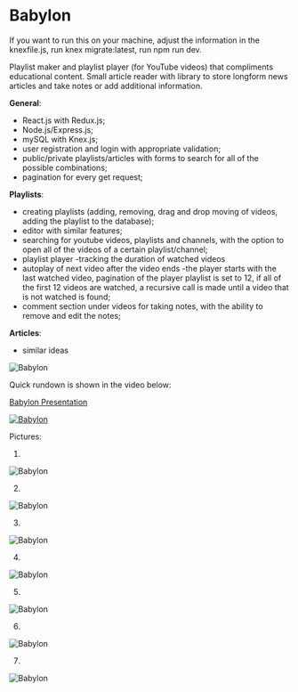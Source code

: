 # Babylon

If you want to run this on your machine, adjust the information in the knexfile.js, run knex migrate:latest, run npm run dev.

Playlist maker and playlist player (for YouTube videos) that compliments educational content. 
Small article reader with library to store longform news articles and take notes or add additional information. 

**General**:
   - React.js with Redux.js;
   - Node.js/Express.js;
   - mySQL with Knex.js;
   - user registration and login with appropriate validation;
   - public/private playlists/articles with forms to search for all of the possible combinations;
   - pagination for every get request;

   
**Playlists**:
  - creating playlists (adding, removing, drag and drop moving of videos, adding the playlist to the database);
  - editor with similar features;
  - searching for youtube videos, playlists and channels, with the option to open all of the videos of a certain playlist/channel;
  - playlist player
  -tracking the duration of watched videos
  - autoplay of next video after the video ends
  -the player starts with the last watched video, pagination of the player playlist is set to 12, if all of the first 12 videos are watched, a recursive call is made until a video that is not watched is found;
  - comment section under videos for taking notes, with the ability to remove and edit the notes;
  
**Articles**:
  - similar ideas


![Babylon](https://i.imgur.com/hFp03Nb.png)

Quick rundown is shown in the video below:


[Babylon Presentation](https://youtu.be/_T07_RPgyNc "BABYLON PRESENTATION")

[![Babylon](https://i.ytimg.com/vi/_T07_RPgyNc/hqdefault.jpg)](https://youtu.be/_T07_RPgyNc "BABYLON PRESENTATION")

Pictures:

1.

![Babylon](https://i.imgur.com/CiEkP3A.png)

2.

![Babylon](https://i.imgur.com/LZoD9jR.png)

3.

![Babylon](https://i.imgur.com/4zyuz3q.png) 

4.

![Babylon](https://i.imgur.com/LdRSG8G.png) 

5.

![Babylon](https://i.imgur.com/d2a3rQM.png) 

6.

![Babylon](https://i.imgur.com/QeozEQv.png) 

7.

![Babylon](https://i.imgur.com/sTZzD90.png)










